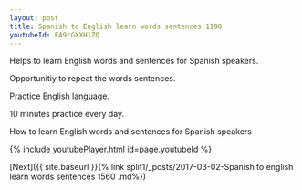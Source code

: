 ```yaml
---
layout: post
title: Spanish to English learn words sentences 1190 
youtubeId: FA9cGXXH1ZQ
---
```

 
 
Helps to learn English words and sentences for Spanish speakers.

Opportunitiy to repeat the words sentences. 

Practice English language. 
 
10 minutes practice every day. 
 
How to learn English words and sentences for Spanish speakers 
 
{% include youtubePlayer.html id=page.youtubeId %}
 
 
[Next]({{ site.baseurl }}{% link  split1/_posts/2017-03-02-Spanish to english learn words sentences 1560 .md%})
 
